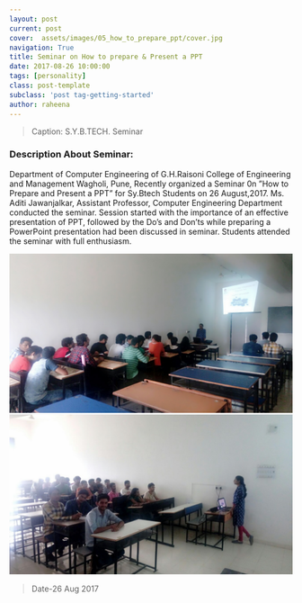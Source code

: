 ```yaml
---
layout: post
current: post
cover:  assets/images/05_how_to_prepare_ppt/cover.jpg
navigation: True
title: Seminar on How to prepare & Present a PPT
date: 2017-08-26 10:00:00
tags: [personality]
class: post-template
subclass: 'post tag-getting-started'
author: raheena
---
```


> Caption: S.Y.B.TECH. Seminar

### Description About Seminar:

Department of Computer Engineering of G.H.Raisoni College of Engineering and Management Wagholi, Pune, Recently organized a Seminar 0n ”How to Prepare and Present a PPT” for Sy.Btech Students on 26 August,2017. Ms. Aditi Jawanjalkar, Assistant Professor, Computer Engineering Department conducted the seminar. Session started with the importance of an effective presentation of PPT, followed by the Do’s and Don’ts while preparing a PowerPoint presentation had been discussed in seminar. Students attended the seminar with full enthusiasm.

![students attending seminar](assets/images/05_how_to_prepare_ppt/1.jpg  "how_to_prepare_ppt_1")
![students attending seminar](assets/images/05_how_to_prepare_ppt/2.jpg  "how_to_prepare_ppt_2")


> Date-26 Aug 2017









